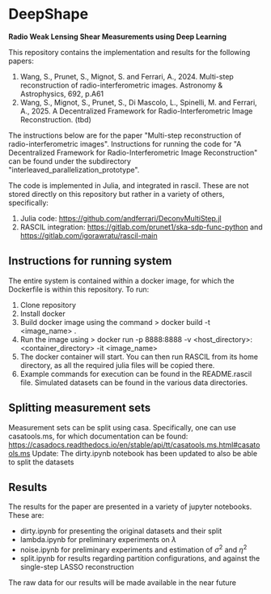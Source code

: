 # DeepShape
**Radio Weak Lensing Shear Measurements using Deep Learning**

This repository contains the implementation and results for the following papers:
1. Wang, S., Prunet, S., Mignot, S. and Ferrari, A., 2024. Multi-step reconstruction of radio-interferometric images. Astronomy & Astrophysics, 692, p.A61
2. Wang, S., Mignot, S., Prunet, S., Di Mascolo, L., Spinelli, M. and Ferrari, A., 2025. A Decentralized Framework for Radio-Interferometric Image Reconstruction. (tbd)

The instructions below are for the paper "Multi-step reconstruction of radio-interferometric images". Instructions for running the code for "A Decentralized Framework for Radio-Interferometric Image Reconstruction" can be found under the subdirectory "interleaved_parallelization_prototype". 

The code is implemented in Julia, and integrated in rascil. These are not stored directly on this repository but rather in a variety of others, specifically:
1. Julia code: https://github.com/andferrari/DeconvMultiStep.jl
2. RASCIL integration: https://gitlab.com/prunet1/ska-sdp-func-python and https://gitlab.com/igorawratu/rascil-main

## Instructions for running system
The entire system is contained within a docker image, for which the Dockerfile is within this repository. To run: 
1. Clone repository
2. Install docker
3. Build docker image using the command > docker build -t <image_name> .
4. Run the image using > docker run -p 8888:8888 -v <host_directory>:<container_directory> -it <image_name>
5. The docker container will start. You can then run RASCIL from its home directory, as all the required julia files will be copied there.
6. Example commands for execution can be found in the README.rascil file. Simulated datasets can be found in the various data directories. 

## Splitting measurement sets
Measurement sets can be split using casa. Specifically, one can use casatools.ms, for which documentation can be found: https://casadocs.readthedocs.io/en/stable/api/tt/casatools.ms.html#casatools.ms
Update: The dirty.ipynb notebook has been updated to also be able to split the datasets

## Results
The results for the paper are presented in a variety of jupyter notebooks. These are:
- dirty.ipynb for presenting the original datasets and their split
- lambda.ipynb for preliminary experiments on $\lambda$
- noise.ipynb for preliminary experiments and estimation of $\sigma^2$ and $\eta^2$
- split.ipynb for results regarding partition configurations, and against the single-step LASSO reconstruction

The raw data for our results will be made available in the near future

